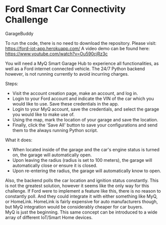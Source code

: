 # Ford Smart Car Connectivity Challenge
GarageBuddy

To run the code, there is no need to download the repository. Please visit: https://ford-iot-app.herokuapp.com/
A video demo can be found here: https://www.youtube.com/watch?v=Ou590cjRz3c

You will need a MyQ Smart Garage Hub to experience all functionalities, as well as a Ford internet connected vehicle. The 24/7 Python backend however, is not running currently
to avoid incurring charges.

Steps:
* Visit the account creation page, make an account, and log in.
* Login to your Ford account and indicate the VIN of the car which you would like to use. Save these credentials in the app.
* Login to your MyQ account, save the credentials, and select the garage you would like to make use of.
* Using the map, mark the location of your garage and save the location.
* Finally, click the 'Save All' button to save your configurations and send them to the always running Python script.

What it does:
* When located inside of the garage and the car's engine status is turned on, the garage will automatically open.
* Upon leaving the radius (radius is set to 100 meters), the garage will automatically close or ensure it is closed.
* Upon re-entering the radius, the garage will automatically know to open.

Also, the backend polls the car location and ignition status constantly. This is not the greatest solution, however it seems like the only way for this challenge. If Ford were
to implement a feature like this, there is no reason to constantly poll. And they could integrate it with either something like MyQ, or HomeLink. HomeLink is fairly expensive 
for auto manufacturers though, but MyQ integration would be considerably cheaper for car buyers.</br>
MyQ is just the beginning. This same concept can be introduced to a wide array of different IoT/Smart Home devices.

